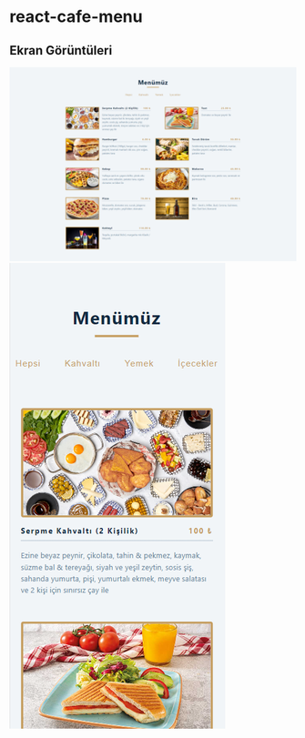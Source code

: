 # react-cafe-menu

<p align="center">
<h2>Ekran Görüntüleri</h2>
<img src="menu-screenshot-1.png">
<img src="menu-screenshot-2.png">
</p>